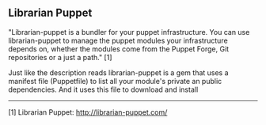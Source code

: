 ## Librarian Puppet

"Librarian-puppet is a bundler for your puppet infrastructure. You can use librarian-puppet to manage the puppet modules your infrastructure depends on, whether the modules come from the Puppet Forge, Git repositories or a just a path." [1]

Just like the description reads librarian-puppet is a gem that uses a manifest file (Puppetfile) to list all your module's private an public dependencies. And it uses this file to download and install 


---

[1] Librarian Puppet: http://librarian-puppet.com/
